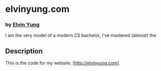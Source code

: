 # elvinyung.com
### by [Elvin Yung](https://github.com/elvinyung)

I am the very model of a modern CS bachelor,
I've mastered (almost) the

## Description
This is the code for my website, [http://elvinyung.com].